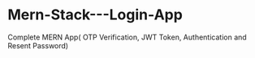 # Mern-Stack---Login-App
Complete MERN App( OTP Verification, JWT Token, Authentication and Resent Password)
